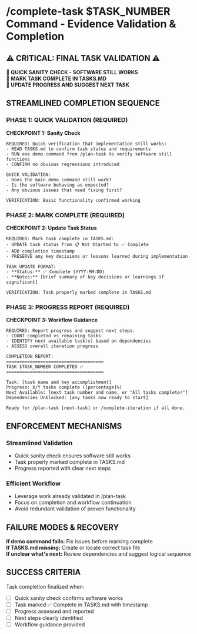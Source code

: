 # /complete-task $TASK_NUMBER Command - Evidence Validation & Completion

## ⚠️ CRITICAL: FINAL TASK VALIDATION ⚠️

**🛑 QUICK SANITY CHECK - SOFTWARE STILL WORKS**  
**🛑 MARK TASK COMPLETE IN TASKS.MD**  
**🛑 UPDATE PROGRESS AND SUGGEST NEXT TASK**

## STREAMLINED COMPLETION SEQUENCE

### PHASE 1: QUICK VALIDATION (REQUIRED)

**CHECKPOINT 1: Sanity Check**

```
REQUIRED: Quick verification that implementation still works:
- READ TASKS.md to confirm task status and requirements
- RUN one demo command from /plan-task to verify software still functions
- CONFIRM no obvious regressions introduced

QUICK VALIDATION:
- Does the main demo command still work?
- Is the software behaving as expected?
- Any obvious issues that need fixing first?

VERIFICATION: Basic functionality confirmed working
```

### PHASE 2: MARK COMPLETE (REQUIRED)

**CHECKPOINT 2: Update Task Status**

```
REQUIRED: Mark task complete in TASKS.md:
- UPDATE task status from 📋 Not Started to ✅ Complete
- ADD completion timestamp
- PRESERVE any key decisions or lessons learned during implementation

TASK UPDATE FORMAT:
- **Status:** ✅ Complete (YYYY-MM-DD)
- **Notes:** [brief summary of key decisions or learnings if significant]

VERIFICATION: Task properly marked complete in TASKS.md
```

### PHASE 3: PROGRESS REPORT (REQUIRED)

**CHECKPOINT 3: Workflow Guidance**

```
REQUIRED: Report progress and suggest next steps:
- COUNT completed vs remaining tasks
- IDENTIFY next available task(s) based on dependencies
- ASSESS overall iteration progress

COMPLETION REPORT:
=====================================
TASK $TASK_NUMBER COMPLETED ✅
=====================================

Task: [task name and key accomplishment]
Progress: X/Y tasks complete ([percentage]%)
Next Available: [next task number and name, or "All tasks complete!"]
Dependencies Unblocked: [any tasks now ready to start]

Ready for /plan-task [next-task] or /complete-iteration if all done.
```

## ENFORCEMENT MECHANISMS

### Streamlined Validation

- Quick sanity check ensures software still works
- Task properly marked complete in TASKS.md
- Progress reported with clear next steps

### Efficient Workflow

- Leverage work already validated in /plan-task
- Focus on completion and workflow continuation
- Avoid redundant validation of proven functionality

## FAILURE MODES & RECOVERY

**If demo command fails:** Fix issues before marking complete  
**If TASKS.md missing:** Create or locate correct task file  
**If unclear what's next:** Review dependencies and suggest logical sequence

## SUCCESS CRITERIA

Task completion finalized when:

- [ ] Quick sanity check confirms software works
- [ ] Task marked ✅ Complete in TASKS.md with timestamp
- [ ] Progress assessed and reported
- [ ] Next steps clearly identified
- [ ] Workflow guidance provided
